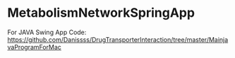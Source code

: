 # MetabolismNetworkSpringApp

For JAVA Swing App Code: https://github.com/Danissss/DrugTransporterInteraction/tree/master/MainjavaProgramForMac
